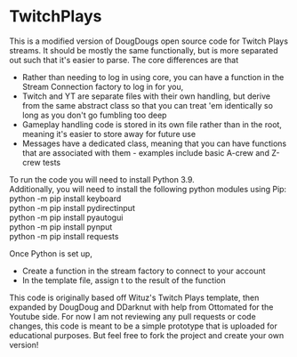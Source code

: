 # TwitchPlays
This is a modified version of DougDougs open source code for Twitch Plays streams. It should be mostly the same functionally, but is more separated out such that it's easier to parse.
The core differences are that
- Rather than needing to log in using core, you can have a function in the Stream Connection factory to log in for you,
- Twitch and YT are separate files with their own handling, but derive from the same abstract class so that you can treat 'em identically so long as you don't go fumbling too deep
- Gameplay handling code is stored in its own file rather than in the root, meaning it's easier to store away for future use
- Messages have a dedicated class, meaning that you can have functions that are associated with them - examples include basic A-crew and Z-crew tests

To run the code you will need to install Python 3.9.  
Additionally, you will need to install the following python modules using Pip:  
python -m pip install keyboard  
python -m pip install pydirectinput  
python -m pip install pyautogui  
python -m pip install pynput  
python -m pip install requests  

Once Python is set up,
- Create a function in the stream factory to connect to your account
- In the template file, assign t to the result of the function

This code is originally based off Wituz's Twitch Plays template, then expanded by DougDoug and DDarknut with help from Ottomated for the Youtube side. For now I am not reviewing any pull requests or code changes, this code is meant to be a simple prototype that is uploaded for educational purposes. But feel free to fork the project and create your own version!
